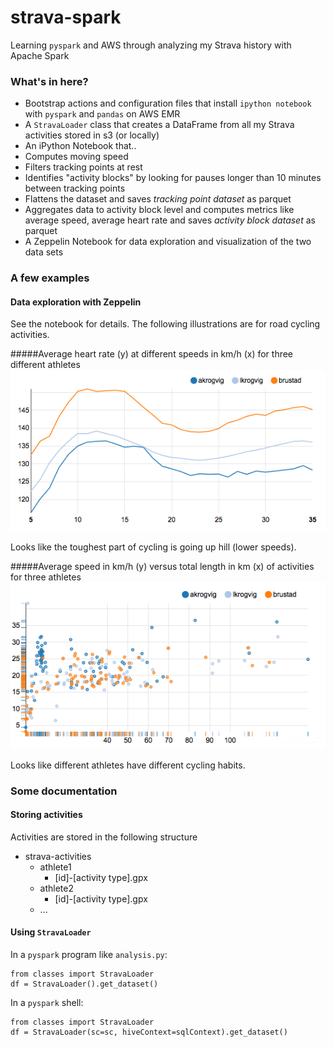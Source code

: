 # strava-spark
Learning `pyspark` and AWS through analyzing my Strava history with Apache Spark

### What's in here?
* Bootstrap actions and configuration files that install `ipython notebook` with `pyspark` and `pandas` on AWS EMR 
* A `StravaLoader` class that creates a DataFrame from all my Strava activities stored in s3 (or locally)
* An iPython Notebook that..
 * Computes moving speed 
 * Filters tracking points at rest
 * Identifies "activity blocks" by looking for pauses longer than 10 minutes between tracking points
 * Flattens the dataset and saves *tracking point dataset* as parquet
 * Aggregates data to activity block level and computes metrics like average speed, average heart rate and saves *activity block dataset* as parquet
* A Zeppelin Notebook for data exploration and visualization of the two data sets

### A few examples
#### Data exploration with Zeppelin
See the notebook for details. The following illustrations are for road cycling activities.

#####Average heart rate (y) at different speeds in km/h (x) for three different athletes
![It's tough going up hill](https://raw.githubusercontent.com/larsbkrogvig/strava-spark/master/img/speed_vs_mean_hr.png)

Looks like the toughest part of cycling is going up hill (lower speeds).

#####Average speed in km/h (y) versus total length in km (x) of activities for three athletes
![akrogvig is a commuter and generally goes faster](https://raw.githubusercontent.com/larsbkrogvig/strava-spark/master/img/length_vs_avg_speed.png)

Looks like different athletes have different cycling habits.

### Some documentation
#### Storing activities
Activities are stored in the following structure
* strava-activities
  * athlete1
    * [id]-[activity type].gpx
  * athlete2
    * [id]-[activity type].gpx
  * ...

#### Using `StravaLoader`
In a `pyspark` program like `analysis.py`:
```
from classes import StravaLoader
df = StravaLoader().get_dataset()
```
In a `pyspark` shell:
```
from classes import StravaLoader
df = StravaLoader(sc=sc, hiveContext=sqlContext).get_dataset()
```
